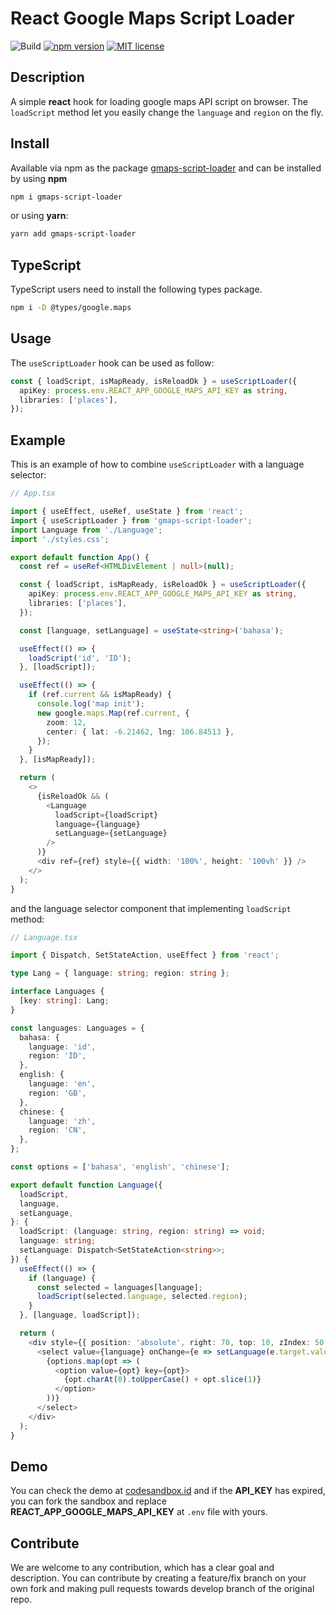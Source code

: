 # React Google Maps Script Loader

![Build](https://github.com/yohaneslumentut/gmaps-script-loader/workflows/CI/badge.svg)
[![npm version](https://badge.fury.io/js/gmaps-script-loader.svg)](https://badge.fury.io/js/gmaps-script-loader)
[![MIT license](http://img.shields.io/badge/license-MIT-brightgreen.svg)](http://opensource.org/licenses/MIT)

## Description

A simple **react** hook for loading google maps API script on browser. The `loadScript` method let you easily change the `language` and `region` on the fly.

## Install

Available via npm as the package [gmaps-script-loader](https://www.npmjs.com/package/gmaps-script-loader) and can be installed by using **npm**

```bash
npm i gmaps-script-loader
```

or using **yarn**:

```bash
yarn add gmaps-script-loader
```

## TypeScript

TypeScript users need to install the following types package.

```sh
npm i -D @types/google.maps
```

## Usage

The `useScriptLoader` hook can be used as follow:

```ts
const { loadScript, isMapReady, isReloadOk } = useScriptLoader({
  apiKey: process.env.REACT_APP_GOOGLE_MAPS_API_KEY as string,
  libraries: ['places'],
});
```

## Example

This is an example of how to combine `useScriptLoader` with a language selector:

```ts
// App.tsx

import { useEffect, useRef, useState } from 'react';
import { useScriptLoader } from 'gmaps-script-loader';
import Language from './Language';
import './styles.css';

export default function App() {
  const ref = useRef<HTMLDivElement | null>(null);

  const { loadScript, isMapReady, isReloadOk } = useScriptLoader({
    apiKey: process.env.REACT_APP_GOOGLE_MAPS_API_KEY as string,
    libraries: ['places'],
  });

  const [language, setLanguage] = useState<string>('bahasa');

  useEffect(() => {
    loadScript('id', 'ID');
  }, [loadScript]);

  useEffect(() => {
    if (ref.current && isMapReady) {
      console.log('map init');
      new google.maps.Map(ref.current, {
        zoom: 12,
        center: { lat: -6.21462, lng: 106.84513 },
      });
    }
  }, [isMapReady]);

  return (
    <>
      {isReloadOk && (
        <Language
          loadScript={loadScript}
          language={language}
          setLanguage={setLanguage}
        />
      )}
      <div ref={ref} style={{ width: '100%', height: '100vh' }} />
    </>
  );
}
```

and the language selector component that implementing `loadScript` method:

```ts
// Language.tsx

import { Dispatch, SetStateAction, useEffect } from 'react';

type Lang = { language: string; region: string };

interface Languages {
  [key: string]: Lang;
}

const languages: Languages = {
  bahasa: {
    language: 'id',
    region: 'ID',
  },
  english: {
    language: 'en',
    region: 'GB',
  },
  chinese: {
    language: 'zh',
    region: 'CN',
  },
};

const options = ['bahasa', 'english', 'chinese'];

export default function Language({
  loadScript,
  language,
  setLanguage,
}: {
  loadScript: (language: string, region: string) => void;
  language: string;
  setLanguage: Dispatch<SetStateAction<string>>;
}) {
  useEffect(() => {
    if (language) {
      const selected = languages[language];
      loadScript(selected.language, selected.region);
    }
  }, [language, loadScript]);

  return (
    <div style={{ position: 'absolute', right: 70, top: 10, zIndex: 50 }}>
      <select value={language} onChange={e => setLanguage(e.target.value)}>
        {options.map(opt => (
          <option value={opt} key={opt}>
            {opt.charAt(0).toUpperCase() + opt.slice(1)}
          </option>
        ))}
      </select>
    </div>
  );
}
```

## Demo

You can check the demo at [codesandbox.id](https://codesandbox.io/s/quirky-yalow-847k8r) and if the **API_KEY** has expired, you can fork the sandbox and replace **REACT_APP_GOOGLE_MAPS_API_KEY** at `.env` file with yours.

## Contribute

We are welcome to any contribution, which has a clear goal and description. You can contribute by creating a feature/fix branch on your own fork and making pull requests towards develop branch of the original repo.
